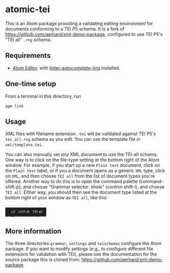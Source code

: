# atomic-tei

This is an Atom package providing a validating editing environment for documents conforming to a TEI P5 schema.  It is a fork of <https://github.com/aerhard/xml-demo-package>, configured to use TEI P5's "TEI all" `.rng` schema.


## Requirements

-  [Atom Editor](https://atom.io/), with [linter-autocomplete-jing](https://github.com/aerhard/linter-autocomplete-jing) installed.


## One-time setup

From a terminal in this directory, run

    apm link


## Usage

XML files with filename extension `.tei` will be validated against TEI P5's `tei_all.rng` schema as you edit.  You can use the template file in `xml/template.tei`.

You can also manually set *any* XML document to use the TEI-all schema.  One way is to click on the file-type setting at the bottom right of the Atom window. For example, if you start up a new `Plain text` document, click on the `Plain text` label, or if you a document opens as a generic `XML` type, click on `XML`, and then choose `TEI all` from the list of document types you're offered.  Another way to do this is to open the command palette (command-shift-p), and choose "Grammar selector: show" (control-shift-l), and choose `TEI all`.  Either way, you should then see the document type listed at the bottom right of your window as `TEI all`, like this:

![](./tei-all.png)

## More information

The three directories `grammar`, `settings` and `teischemas` configure the Atom package.  If you want to modify settings (e.g., to configure different file extensions for validation with TEI), please see the documentation for the source package this is cloned from:  <https://github.com/aerhard/xml-demo-package>.
